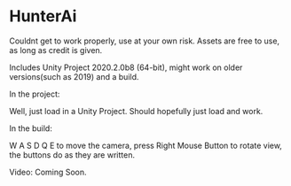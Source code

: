 # HunterAi
Couldnt get to work properly, use at your own risk. Assets are free to use, as long as credit is given.

Includes Unity Project 2020.2.0b8 (64-bit), might work on older versions(such as 2019) and a build.


In the project:

Well, just load in a Unity Project. Should hopefully just load and work.


In the build:

W A S D Q E to move the camera, press Right Mouse Button to rotate view, the buttons do as they are written.

Video:
Coming Soon.
